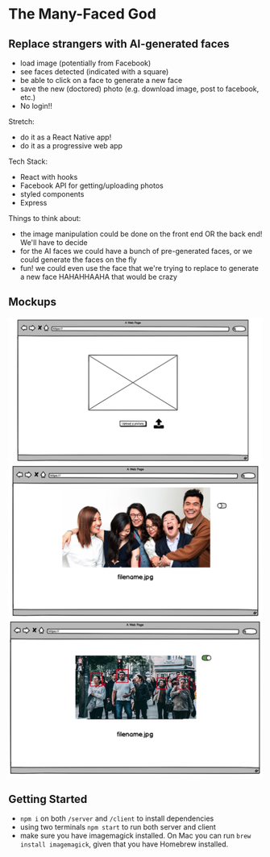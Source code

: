 # The Many-Faced God

## Replace strangers with AI-generated faces

- load image (potentially from Facebook)
- see faces detected (indicated with a square)
- be able to click on a face to generate a new face
- save the new (doctored) photo (e.g. download image, post to facebook, etc.)
- No login!!

Stretch:

- do it as a React Native app!
- do it as a progressive web app

Tech Stack:

- React with hooks
- Facebook API for getting/uploading photos
- styled components
- Express

Things to think about:

- the image manipulation could be done on the front end OR the back end! We'll have to decide
- for the AI faces we could have a bunch of pre-generated faces, or we could generate the faces on the fly
- fun! we could even use the face that we're trying to replace to generate a new face HAHAHHAAHA that would be crazy

## Mockups

![](/mockups/1.png)
![](/mockups/2.png)
![](/mockups/3.png)

## Getting Started

- `npm i` on both `/server` and `/client` to install dependencies
- using two terminals `npm start` to run both server and client
- make sure you have imagemagick installed. On Mac you can run `brew install imagemagick`, given that you have Homebrew installed.
